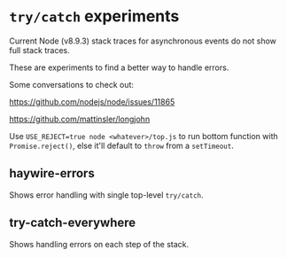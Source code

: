 # `try/catch` experiments

Current Node (v8.9.3) stack traces for asynchronous events do not show full stack traces.

These are experiments to find a better way to handle errors.

Some conversations to check out:

https://github.com/nodejs/node/issues/11865

https://github.com/mattinsler/longjohn

Use `USE_REJECT=true node <whatever>/top.js` to run bottom function with
`Promise.reject()`, else it'll default to `throw` from a `setTimeout`.

## haywire-errors

Shows error handling with single top-level `try/catch`.

## try-catch-everywhere

Shows handling errors on each step of the stack.
